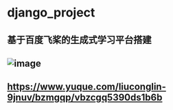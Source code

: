# django_project
基于百度飞桨的生成式学习平台搭建
--------------------------------------
![image](https://github.com/user-attachments/assets/cbcbad50-b67b-4759-8228-4c8627810b61)
--------------------------------------
https://www.yuque.com/liuconglin-9jnuv/bzmgqp/vbzcgq5390ds1b6b
--------------------------------------


